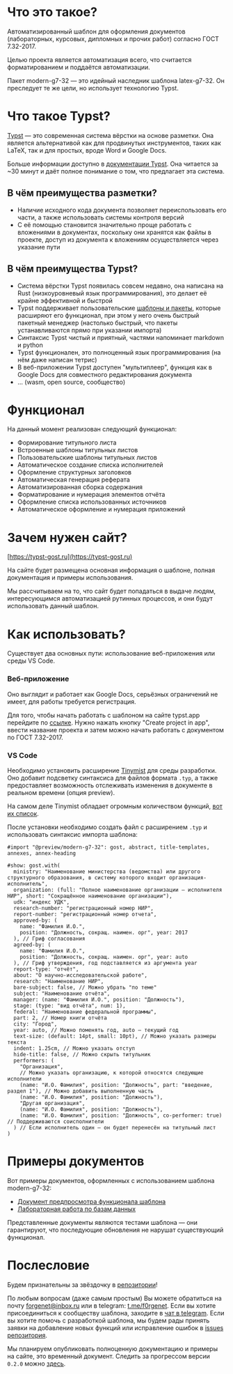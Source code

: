 # Что это такое?

Автоматизированный шаблон для оформления документов (лабораторных, курсовых, дипломных и прочих работ) согласно ГОСТ 7.32-2017.

Целью проекта является автоматизация всего, что считается форматированием и поддаётся автоматизации.

Пакет modern-g7-32 — это идейный наследник шаблона latex-g7-32. Он преследует те же цели, но использует технологию Typst.

# Что такое Typst?

[Typst](https://typst.app/) — это современная система вёрстки на основе разметки. Она является альтернативой как для продвинутых инструментов, таких как LaTeX, так и для простых, вроде Word и Google Docs.

Больше информации доступно в [документации Typst](https://typst.app/docs/). Она читается за \~30 минут и даёт полное понимание о том, что предлагает эта система.

## В чём преимущества разметки?

* Наличие исходного кода документа позволяет переиспользовать его части, а также использовать системы контроля версий
* С её помощью становится значительно проще работать с вложениями в документах, поскольку они хранятся как файлы в проекте, доступ из документа к вложениям осуществляется через указание пути

## В чём преимущества Typst?

* Система вёрстки Typst появилась совсем недавно, она написана на Rust (низкоуровневый язык программирования), это делает её крайне эффективной и быстрой
* Typst поддерживает пользовательские [шаблоны и пакеты](https://typst.app/universe/), которые расширяют его функционал, при этом у него очень быстрый пакетный менеджер (настолько быстрый, что пакеты устанавливаются прямо при указании импорта)
* Синтаксис Typst чистый и приятный, частями напоминает markdown и python
* Typst функционален, это полноценный язык программирования (на нём даже написан тетрис)
* В веб-приложении Typst доступен "мультиплеер", функция как в Google Docs для совместного редактирования документа
* ... (wasm, open source, сообщество)

# Функционал

На данный момент реализован следующий функционал:

* Формирование титульного листа
* Встроенные шаблоны титульных листов
* Пользовательские шаблоны титульных листов
* Автоматическое создание списка исполнителей
* Оформление структурных заголовков
* Автоматическая генерация реферата
* Автоматизированная сборка содержания
* Форматирование и нумерация элементов отчёта
* Оформление списка использованных источников
* Автоматическое оформление и нумерация приложений

# Зачем нужен сайт?

[https://typst-gost.ru](https://typst-gost.ru)

На сайте будет размещена основная информация о шаблоне, полная документация и примеры использования.

Мы рассчитываем на то, что сайт будет попадаться в выдаче людям, интересующимся автоматизацией рутинных процессов, и они будут использовать данный шаблон.

# Как использовать?

Существует два основных пути: использование веб-приложения или среды VS Code.

### Веб-приложение

Оно выглядит и работает как Google Docs, серьёзных ограничений не имеет, для работы требуется регистрация.

Для того, чтобы начать работать с шаблоном на сайте typst.app перейдите по [ссылке](https://typst.app/universe/package/modern-g7-32/).
Нужно нажать кнопку "Create project in app", ввести название проекта и затем можно начать работать с документом по ГОСТ 7.32-2017.

### VS Code

Необходимо установить расширение [Tinymist](https://marketplace.visualstudio.com/items?itemName=myriad-dreamin.tinymist) для среды разработки. Оно добавит подсветку синтаксиса для файлов формата `.typ`, а также предоставляет возможность отслеживать изменения в документе в реальном времени (опция preview).

На самом деле Tinymist обладает огромным количеством функций, [вот их список](https://myriad-dreamin.github.io/tinymist/introduction.html).

После установки необходимо создать файл с расширением `.typ` и использовать синтаксис импорта шаблона:

```typst
#import "@preview/modern-g7-32": gost, abstract, title-templates, annexes, annex-heading

#show: gost.with(
  ministry: "Наименование министерства (ведомства) или другого структурного образования, в систему которого входит организация-исполнитель",
  organization: (full: "Полное наименование организации — исполнителя НИР", short: "Сокращённое наименование организации"),
  udk: "индекс УДК",
  research-number: "регистрационный номер НИР",
  report-number: "регистрационный номер отчета",
  approved-by: (
    name: "Фамилия И.О.", 
    position: "Должность, сокращ. наимен. орг", year: 2017
  ), // Гриф согласования
  agreed-by: (
    name: "Фамилия И.О.", 
    position: "Должность, сокращ. наимен. орг", year: auto
  ), // Гриф утверждения, год подставляется из аргумента year
  report-type: "отчёт",
  about: "О научно-исследовательской работе",
  research: "Наименование НИР",
  bare-subject: false, // Можно убрать "по теме"
  subject: "Наименование отчёта",
  manager: (name: "Фамилия И.О.", position: "Должность"),
  stage: (type: "вид отчёта", num: 1),
  federal: "Наименование федеральной программы",
  part: 2, // Номер книги отчёта
  city: "Город",
  year: auto, // Можно поменять год, auto — текущий год
  text-size: (default: 14pt, small: 10pt), // Можно указать размеры текста
  indent: 1.25cm, // Можно указать отступ
  hide-title: false, // Можно скрыть титульник
  performers: (
    "Организация",
    // Можно указать организацию, к которой относятся следующие исполнители
    (name: "И.О. Фамилия", position: "Должность", part: "введение, раздел 1"), // Можно добавить выполненную часть
    (name: "И.О. Фамилия", position: "Должность"),
    "Другая организация",
    (name: "И.О. Фамилия", position: "Должность"),
    (name: "И.О. Фамилия", position: "Должность", co-performer: true) // Поддерживаются соисполнители
  ) // Если исполнитель один — он будет перенесён на титульный лист
)
```

# Примеры документов

Вот примеры документов, оформленных с использованием шаблона modern-g7-32:

* [Документ предпросмотра функционала шаблона](https://github.com/typst-g7-32/modern-g7-32/tree/main/tests/documents/preview)
* [Лабораторная работа по базам данных](https://github.com/typst-g7-32/modern-g7-32/tree/main/tests/documents/databases-lab)

Представленные документы являются тестами шаблона — они гарантируют, что последующие обновления не нарушат существующий функционал.

# Послесловие

Будем признательны за звёздочку в [репозитории](https://github.com/typst-g7-32/modern-g7-32)!

По любым вопросам (даже самым простым) Вы можете обратиться на почту [forgenet@inbox.ru](mailto:support@typst-gost.ru) или в telegram: [t.me/f0rgenet](https://t.me/f0rgenet).
Если вы хотите присоединиться к сообществу шаблона, заходите в [чат в telegram](https://t.me/typst_gost).
Если вы хотите помочь с разработкой шаблона, мы будем рады принять заявки на добавление новых функций или исправление ошибок в [issues репозитория](https://github.com/typst-g7-32/modern-g7-32/issues).

Мы планируем опубликовать полноценную документацию и примеры на сайте, это временный документ.
Следить за прогрессом версии `0.2.0` можно [здесь](https://github.com/typst-g7-32/modern-g7-32/milestone/2).